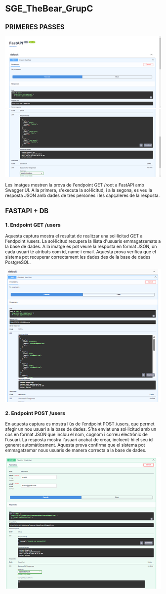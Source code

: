 # SGE_TheBear_GrupC

## PRIMERES PASSES
<img src="cap1.png" width="800">

<img src="cap2.png" width="800">

Les imatges mostren la prova de l'endpoint GET /root a FastAPI amb Swagger UI. A la primera, s'executa la sol·licitud, i a la segona, es veu la resposta JSON amb dades de tres persones i les capçaleres de la resposta.

## FASTAPI + DB

### 1. Endpoint GET /users
Aquesta captura mostra el resultat de realitzar una sol·licitud GET a l'endpoint /users. La sol·licitud recupera la llista d'usuaris emmagatzemats a la base de dades. A la imatge es pot veure la resposta en format JSON, on cada usuari té atributs com id, name i email. Aquesta prova verifica que el sistema pot recuperar correctament les dades des de la base de dades PostgreSQL.

<img src="fastapi1.png" width="800">


### 2. Endpoint POST /users
En aquesta captura es mostra l’ús de l’endpoint POST /users, que permet afegir un nou usuari a la base de dades. S’ha enviat una sol·licitud amb un cos en format JSON que inclou el nom, cognom i correu electrònic de l’usuari. La resposta mostra l’usuari acabat de crear, incloent-hi el seu id generat automàticament. Aquesta prova confirma que el sistema pot emmagatzemar nous usuaris de manera correcta a la base de dades.

<img src="fastapi2.png" width="800">



